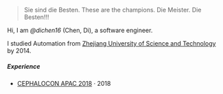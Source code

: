 

> Sie sind die Besten. These are the champions. Die Meister. Die Besten!!! 


Hi, I am *@dichen16* (Chen, Di), a software engineer.

I studied Automation from [Zhejiang University of Science and Technology](https://en.wikipedia.org/wiki/Zhejiang_University_of_Science_and_Technology) by 2014.


##### Experience

- [CEPHALOCON APAC 2018][1] · 2018



[1]: https://ceph.com/cephalocon/beijing-2018/


